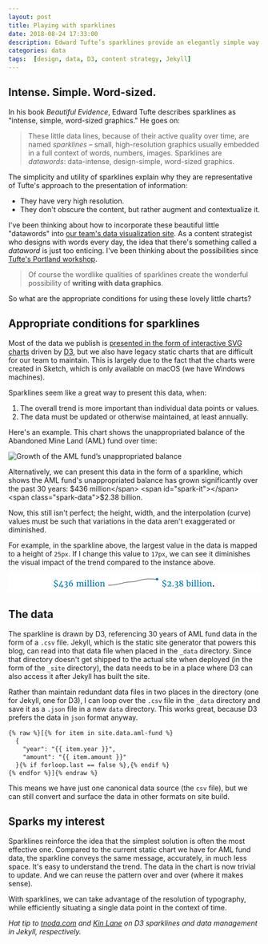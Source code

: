 ```yaml
---
layout: post
title: Playing with sparklines
date: 2018-08-24 17:33:00
description: Edward Tufte’s sparklines provide an elegantly simple way to convey trends when the individual data values aren’t the point.
categories: data
tags:  [design, data, D3, content strategy, Jekyll]
---
```


<script>
var width = 100;
var height = 25;
var x = d3.scaleLinear().range([0, width - 3]);
var y = d3.scaleLinear().range([height - 4, 0]);
var line = d3.line()
             .curve(d3.curveBasis)
             .x(function(d) { return x(d.year); })
             .y(function(d) { return y(d.amount); });

function sparkline(elemId, data) {
  x.domain(d3.extent(data, function(d) { return +d.year; }));
  y.domain(d3.extent(data, function(d) { return +d.amount; }));

  var svg = d3.select(elemId)
              .append('svg')
              .attr('width', width)
              .attr('height', height)
              .append('g')
              .attr('transform', 'translate(0, 2)');
  svg.append('path')
     .datum(data)
     .attr('class', 'sparkline')
     .attr('d', line);
  svg.append('circle')
     .attr('class', 'sparkcircle')
     .attr('cx', x(data[data.length - 1].year))
     .attr('cy', y(data[data.length - 1].amount))
     .attr('r', 2.5);  
}

d3.json('/data/aml-fund.json', function(error, data) {
  sparkline('#spark-it', data);
});
</script>


## Intense. Simple. Word-sized.
In his book _Beautiful Evidence_, Edward Tufte describes sparklines as "intense, simple, word-sized graphics." He goes on:

> These little data lines, because of their active quality over time, are named _sparklines_ – small, high-resolution graphics usually embedded in a full context of words, numbers, images. Sparklines are _datawords_: data-intense, design-simple, word-sized graphics.

The simplicity and utility of sparklines explain why they are representative of Tufte's approach to the presentation of information:

- They have very high resolution.
- They don't obscure the content, but rather augment and contextualize it.

I've been thinking about how to incorporate these beautiful little "datawords" into [our team's data visualization site](https://revenuedata.doi.gov/). As a content strategist who designs with words every day, the idea that there's something called a _dataword_ is just too enticing. I've been thinking about the possibilities since [Tufte's Portland workshop](/tufte-workshop/).

> Of course the wordlike qualities of sparklines create the wonderful possibility of **writing with data graphics**.

So what are the appropriate conditions for using these lovely little charts?

## Appropriate conditions for sparklines

Most of the data we publish is [presented in the form of interactive SVG charts](https://revenuedata.doi.gov/explore/) driven by [D3](https://d3js.org/), but we also have legacy static charts that are difficult for our team to maintain. This is largely due to the fact that the charts were created in Sketch, which is only available on macOS (we have Windows machines).

Sparklines seem like a great way to present this data, when:

1. The overall trend is more important than individual data points or values.
2. The data must be updated or otherwise maintained, at least annually.

Here's an example. This chart shows the unappropriated balance of the Abandoned Mine Land (AML) fund over time:

![Growth of the AML fund’s unappropriated balance](https://revenuedata.doi.gov/public/img/AML_unapprop-growth.svg)

Alternatively, we can present this data in the form of a sparkline, which shows the AML fund's unappropriated balance has grown significantly over the past 30 years: <span class="spark-data">$436 million</span> <span id="spark-it"></span> <span class="spark-data">$2.38 billion</span>.

Now, this still isn't perfect; the height, width, and the interpolation (curve) values must be such that variations in the data aren't exaggerated or diminished.

For example, in the sparkline above, the largest value in the data is mapped to a height of `25px`. If I change this value to `17px`, we can see it diminishes the visual impact of the trend compared to the instance above.

![sparkline with reduced height changes the visual impact of the sparkline](/assets/images/sparkline-height.png)


## The data

The sparkline is drawn by D3, referencing 30 years of AML fund data in the form of a `.csv` file. Jekyll, which is the static site generator that powers this blog, can read into that data file when placed in the `_data` directory. Since that directory doesn't get shipped to the actual site when deployed (in the form of the `_site` directory), the data needs to be in a place where D3 can also access it after Jekyll has built the site.

Rather than maintain redundant data files in two places in the directory (one for Jekyll, one for D3), I can loop over the `.csv` file in the `_data` directory and save it as a `.json` file in a new `data` directory. This works great, because D3 prefers the data in `json` format anyway.

```liquid
{% raw %}[{% for item in site.data.aml-fund %}
  {
    "year": "{{ item.year }}",
    "amount": "{{ item.amount }}"
  }{% if forloop.last == false %},{% endif %}
{% endfor %}]{% endraw %}
```

This means we have just one canonical data source (the `csv` file), but we can still convert and surface the data in other formats on site build.

## Sparks my interest
Sparklines reinforce the idea that the simplest solution is often the most effective one. Compared to the current static chart we have for AML fund data, the sparkline conveys the same message, accurately, in much less space. It's easy to understand the trend. The data in the chart is now trivial to update. And we can reuse the pattern over and over (where it makes sense).

With sparklines, we can take advantage of the resolution of typography, while efficiently situating a single data point in the context of time.



_Hat tip to [tnoda.com](http://www.tnoda.com/blog/2013-12-19) and [Kin Lane](https://dzone.com/articles/d3js-visualizations-using-yaml-and-jekyll) on D3 sparklines and data management in Jekyll, respectively._